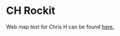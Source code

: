 # CH Rockit
Web map test for Chris H can be found <a href="https://larryamorgan.github.io/CH_Rockit/">here.</a>
